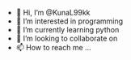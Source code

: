 - 👋 Hi, I’m @KunaL99kk
- 👀 I’m interested in programming 
- 🌱 I’m currently learning python 
- 💞️ I’m looking to collaborate on 
- 📫 How to reach me ...

<!---
KunaL99kk/KunaL99kk is a ✨ special ✨ repository because its `README.md` (this file) appears on your GitHub profile.
You can click the Preview link to take a look at your changes.
--->
